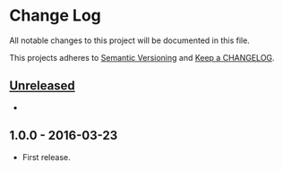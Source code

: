 # Change Log

All notable changes to this project will be documented in this file.

This projects adheres to [Semantic Versioning](http://semver.org/) and [Keep a CHANGELOG](http://keepachangelog.com/).

## [Unreleased][unreleased]
-

## 1.0.0 - 2016-03-23
- First release.

[unreleased]: https://github.com/wp-pay-extensions/give/compare/1.0.0...HEAD
